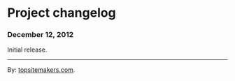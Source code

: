 # Project changelog

### December 12, 2012

Initial release.

<hr>

By: [topsitemakers.com](http://www.topsitemakers.com).
